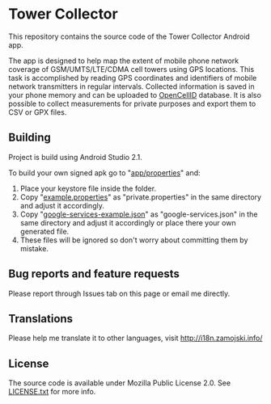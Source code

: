 # Tower Collector
This repository contains the source code of the Tower Collector Android app.

The app is designed to help map the extent of mobile phone network coverage of GSM/UMTS/LTE/CDMA cell towers using GPS locations. This task is accomplished by reading GPS coordinates and identifiers of mobile network transmitters in regular intervals. Collected information is saved in your phone memory and can be uploaded to [OpenCellID](http://opencellid.org) database. It is also possible to collect measurements for private purposes and export them to CSV or GPX files.


## Building
Project is build using Android Studio 2.1.

To build your own signed apk go to "[app/properties](app/properties)" and:

 1. Place your keystore file inside the folder.
 2. Copy "[example.properties](app/properties/example.properties)" as "private.properties" in the same directory and adjust it accordingly.
 3. Copy "[google-services-example.json](app/google-services-example.json)" as "google-services.json" in the same directory and adjust it accordingly or place there your own generated file.
 4. These files will be ignored so don't worry about committing them by mistake.

## Bug reports and feature requests
Please report through Issues tab on this page or email me directly.

## Translations
Please help me translate it to other languages, visit http://i18n.zamojski.info/

## License
The source code is available under Mozilla Public License 2.0. See [LICENSE.txt](LICENSE.txt) for more info.
